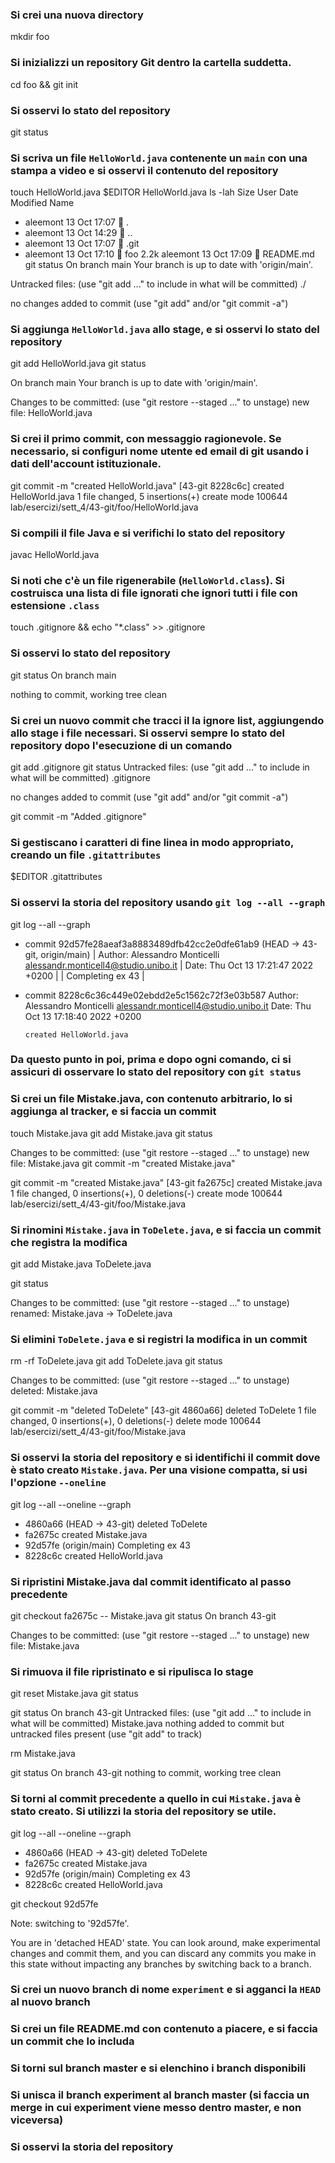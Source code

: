 ### Si crei una nuova directory
mkdir foo
### Si inizializzi un repository Git dentro la cartella suddetta.
cd foo && git init 
### Si osservi lo stato del repository
git status
### Si scriva un file `HelloWorld.java` contenente un `main` con una stampa a video e si osservi il contenuto del repository
touch HelloWorld.java
$EDITOR HelloWorld.java
ls -lah
Size User     Date Modified Name
   - aleemont 13 Oct 17:07   .
   - aleemont 13 Oct 14:29   ..
   - aleemont 13 Oct 17:07   .git
   - aleemont 13 Oct 17:10   foo
2.2k aleemont 13 Oct 17:09   README.md
git status
On branch main
Your branch is up to date with 'origin/main'.

Untracked files:
  (use "git add <file>..." to include in what will be committed)
       ./

no changes added to commit (use "git add" and/or "git commit -a")


### Si aggiunga `HelloWorld.java` allo stage, e si osservi lo stato del repository
git add HelloWorld.java
git status

On branch main
Your branch is up to date with 'origin/main'.

Changes to be committed:
  (use "git restore --staged <file>..." to unstage)
        new file:   HelloWorld.java
### Si crei il primo commit, con messaggio ragionevole. Se necessario, si configuri nome utente ed email di git usando i dati dell'account istituzionale.
git commit -m "created HelloWorld.java"
[43-git 8228c6c] created HelloWorld.java
 1 file changed, 5 insertions(+)
 create mode 100644 lab/esercizi/sett_4/43-git/foo/HelloWorld.java
### Si compili il file Java e si verifichi lo stato del repository
javac HelloWorld.java
### Si noti che c'è un file rigenerabile (`HelloWorld.class`). Si costruisca una lista di file ignorati che ignori tutti i file con estensione `.class`
touch .gitignore && echo "*.class" >> .gitignore
### Si osservi lo stato del repository
git status
On branch main

nothing to commit, working tree clean
### Si crei un nuovo commit che tracci il la ignore list, aggiungendo allo stage i file necessari. Si osservi sempre lo stato del repository dopo l'esecuzione di un comando
git add .gitignore
git status
Untracked files:
  (use "git add <file>..." to include in what will be committed)
        .gitignore

no changes added to commit (use "git add" and/or "git commit -a")

git commit -m "Added .gitignore"
### Si gestiscano i caratteri di fine linea in modo appropriato, creando un file `.gitattributes`
$EDITOR .gitattributes
### Si osservi la storia del repository usando `git log --all --graph`
git log --all --graph

* commit 92d57fe28aeaf3a8883489dfb42cc2e0dfe61ab9 (HEAD -> 43-git, origin/main)
| Author: Alessandro Monticelli <alessandr.monticell4@studio.unibo.it>
| Date:   Thu Oct 13 17:21:47 2022 +0200
| 
|     Completing ex 43
| 
* commit 8228c6c36c449e02ebdd2e5c1562c72f3e03b587
  Author: Alessandro Monticelli <alessandr.monticell4@studio.unibo.it>
  Date:   Thu Oct 13 17:18:40 2022 +0200
 
      created HelloWorld.java

### Da questo punto in poi, prima e dopo ogni comando, ci si assicuri di osservare lo stato del repository con `git status`

### Si crei un file Mistake.java, con contenuto arbitrario, lo si aggiunga al tracker, e si faccia un commit
touch Mistake.java
git add Mistake.java
git status

Changes to be committed:
  (use "git restore --staged <file>..." to unstage)
        new file:   Mistake.java
git commit -m "created Mistake.java"

git commit -m "created Mistake.java"
[43-git fa2675c] created Mistake.java
 1 file changed, 0 insertions(+), 0 deletions(-)
 create mode 100644 lab/esercizi/sett_4/43-git/foo/Mistake.java

### Si rinomini `Mistake.java` in `ToDelete.java`, e si faccia un commit che registra la modifica
git add Mistake.java ToDelete.java

git status

Changes to be committed:
  (use "git restore --staged <file>..." to unstage)
        renamed:    Mistake.java -> ToDelete.java


### Si elimini `ToDelete.java` e si registri la modifica in un commit
rm -rf ToDelete.java
git add ToDelete.java
git status

Changes to be committed:
  (use "git restore --staged <file>..." to unstage)
        deleted:    Mistake.java

git commit -m "deleted ToDelete"
[43-git 4860a66] deleted ToDelete
 1 file changed, 0 insertions(+), 0 deletions(-)
 delete mode 100644 lab/esercizi/sett_4/43-git/foo/Mistake.java

### Si osservi la storia del repository e si identifichi il commit dove è stato creato `Mistake.java`. Per una visione compatta, si usi l'opzione `--oneline`

git log --all --oneline --graph
* 4860a66 (HEAD -> 43-git) deleted ToDelete
* fa2675c created Mistake.java
* 92d57fe (origin/main) Completing ex 43
* 8228c6c created HelloWorld.java

### Si ripristini Mistake.java dal commit identificato al passo precedente
git checkout fa2675c -- Mistake.java
git status
On branch 43-git

Changes to be committed:
  (use "git restore --staged <file>..." to unstage)
        new file:   Mistake.java
### Si rimuova il file ripristinato e si ripulisca lo stage
git reset Mistake.java
git status

git status
 On branch 43-git
 Untracked files:
   (use "git add <file>..." to include in what will be committed)
   Mistake.java
nothing added to commit but untracked files present (use "git add" to track)
 
rm Mistake.java

git status
On branch 43-git
 nothing to commit, working tree clean

### Si torni al commit precedente a quello in cui `Mistake.java` è stato creato. Si utilizzi la storia del repository se utile.
git log --all --oneline --graph
* 4860a66 (HEAD -> 43-git) deleted ToDelete
* fa2675c created Mistake.java
* 92d57fe (origin/main) Completing ex 43
* 8228c6c created HelloWorld.java

git checkout 92d57fe

Note: switching to '92d57fe'.

You are in 'detached HEAD' state. You can look around, make experimental
changes and commit them, and you can discard any commits you make in this
state without impacting any branches by switching back to a branch.
### Si crei un nuovo branch di nome `experiment` e si agganci la `HEAD` al nuovo branch

### Si crei un file README.md con contenuto a piacere, e si faccia un commit che lo includa

### Si torni sul branch master e si elenchino i branch disponibili

### Si unisca il branch experiment al branch master (si faccia un merge in cui experiment viene messo dentro master, e non viceversa)

### Si osservi la storia del repository
